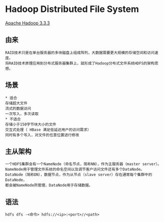 # Hadoop Distributed File System
[Apache Hadoop 3.3.3](https://hadoop.apache.org/docs/stable/index.html)

## 由来
```
RAID技术只是在单台服务器的多块磁盘上组成阵列，大数据需要更大规模的存储空间和访问速度。
将RAID技术原理应用到分布式服务器集群上，就形成了Hadoop分布式文件系统HDFS的架构思想。
```
## 场景
```
* 适合
存储超大文件
流式的数据访问
一次写入，多次读取
* 不适合
存储小于150字节块大小的文件
交互式处理（ HBase 满足低延迟用户的访问需求）
同时有多个写入，对文件的任意位置进行修改
```

## 主从架构
```
一个HDFS集群会有一个NameNode（命名节点，简称NN），作为主服务器（master server）。
NameNode用于管理文件系统的命名空间以及调节客户访问文件还有多个DataNode。
DataNode（简称DN），数据节点，作为从节点（slave server）存在通常每个集群中的DataNode，
都会被NameNode所管理，DataNode用于存储数据。
```

## 语法
`hdfs dfs -<命令> hdfs://<ip>:<port>//<path>`
